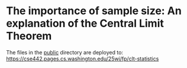 # The importance of sample size: An explanation of the Central Limit Theorem

The files in the [public](/public) directory are deployed to: https://cse442.pages.cs.washington.edu/25wi/fp/clt-statistics

